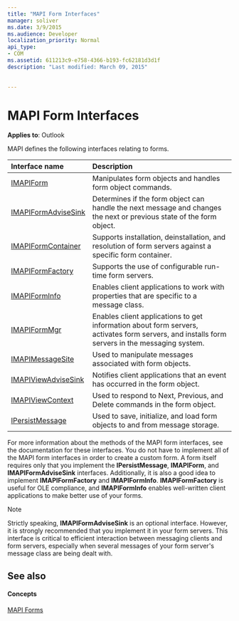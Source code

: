```yaml
---
title: "MAPI Form Interfaces"
manager: soliver
ms.date: 3/9/2015
ms.audience: Developer
localization_priority: Normal
api_type:
- COM
ms.assetid: 611213c9-e758-4366-b193-fc62181d3d1f
description: "Last modified: March 09, 2015"
 
 
---
```


# MAPI Form Interfaces

  
  
**Applies to**: Outlook 
  
MAPI defines the following interfaces relating to forms.
  
|**Interface name**|**Description**|
|:-----|:-----|
|[IMAPIForm](imapiformiunknown.md) <br/> |Manipulates form objects and handles form object commands.  <br/> |
|[IMAPIFormAdviseSink](imapiformadvisesinkiunknown.md) <br/> |Determines if the form object can handle the next message and changes the next or previous state of the form object.  <br/> |
|[IMAPIFormContainer](imapiformcontaineriunknown.md) <br/> |Supports installation, deinstallation, and resolution of form servers against a specific form container.  <br/> |
|[IMAPIFormFactory](imapiformfactoryiunknown.md) <br/> |Supports the use of configurable run-time form servers.  <br/> |
|[IMAPIFormInfo](imapiforminfoimapiprop.md) <br/> |Enables client applications to work with properties that are specific to a message class.  <br/> |
|[IMAPIFormMgr](imapiformmgriunknown.md) <br/> |Enables client applications to get information about form servers, activates form servers, and installs form servers in the messaging system.  <br/> |
|[IMAPIMessageSite](imapimessagesiteiunknown.md) <br/> |Used to manipulate messages associated with form objects.  <br/> |
|[IMAPIViewAdviseSink](imapiviewadvisesinkiunknown.md) <br/> |Notifies client applications that an event has occurred in the form object.  <br/> |
|[IMAPIViewContext](imapiviewcontextiunknown.md) <br/> |Used to respond to Next, Previous, and Delete commands in the form object.  <br/> |
|[IPersistMessage](ipersistmessageiunknown.md) <br/> |Used to save, initialize, and load form objects to and from message storage.  <br/> |
   
For more information about the methods of the MAPI form interfaces, see the documentation for these interfaces. You do not have to implement all of the MAPI form interfaces in order to create a custom form. A form itself requires only that you implement the **IPersistMessage**, **IMAPIForm**, and **IMAPIFormAdviseSink** interfaces. Additionally, it is also a good idea to implement **IMAPIFormFactory** and **IMAPIFormInfo**. **IMAPIFormFactory** is useful for OLE compliance, and **IMAPIFormInfo** enables well-written client applications to make better use of your forms. 
  
> [!NOTE]
> Strictly speaking, **IMAPIFormAdviseSink** is an optional interface. However, it is strongly recommended that you implement it in your form servers. This interface is critical to efficient interaction between messaging clients and form servers, especially when several messages of your form server's message class are being dealt with. 
  
## See also

#### Concepts

[MAPI Forms](mapi-forms.md)

